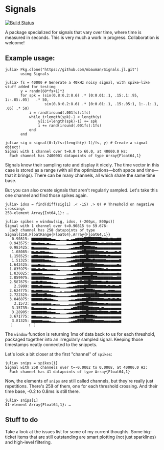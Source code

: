 # Signals

[![Build Status](https://travis-ci.org/mbauman/Signals.jl.svg?branch=master)](https://travis-ci.org/mbauman/Signals.jl)

A package specialized for signals that vary over time, where time is measured in seconds.  This is very much a work in progress.  Collaboration is welcome!

## Example usage:

    julia> Pkg.clone("https://github.com/mbauman/Signals.jl.git")
           using Signals
           
    julia> fs = 40000 # Generate a 40kHz noisy signal, with spike-like stuff added for testing
           y = randn(60*fs+1)*3 
           for spk = (sin(0.8:0.2:8.6) .* [0:0.01:.1, .15:.1:.95, 1:-.05:.05]   .* 50,
                      sin(0.8:0.2:8.6) .* [0:0.01:.1, .15:.05:1, 1:-.1:.1, .05] .* 50)
               i = rand(iround(.001fs):1fs)
               while i+length(spk)-1 < length(y)
                   y[i:i+length(spk)-1] += spk
                   i += rand(iround(.001fs):1fs)
               end
           end
           
    julia> sig = signal(0:1/fs:(length(y)-1)/fs, y) # Create a signal object!
    Signal with 1 channel over t=0.0 to 60.0, at 40000.0 Hz:
      Each channel has 2400001 datapoints of type Array{Float64,1}

Signals know their sampling rate and display it nicely. The time vector in this case is stored as a range (with all the optimizations—both space and time—that it brings).  There can be many channels, all which share the same time base.

But you can also create signals that aren't regularly sampled.  Let's take this one channel and find those spikes again.

    julia> idxs = find(diff(sig[1] .< -15) .> 0) # Threshold on negative crossings
    258-element Array{Int64,1}: …
    
    julia> spikes = window(sig, idxs, (-200μs, 800μs))
    Signal with 1 channel over t=0.90815 to 59.676:
      Each channel has 258 datapoints of type Signal{258,FloatRange{Float64},Array{Float64,1}}
       0.90815: ▆▆▆▆▆▆▆▅▅▄▄▂▂▁▁▁▃▂▃▄▅▆▆▆▇▇█▇▇▇▇▇▆▆▆▅▆▅▅▆▆
      0.943575: ▅▅▄▅▄▄▃▄▃▂▂▁▁▁▁▁▂▂▃▄▅▆▆▇▇█▇▆▆▆▅▄▅▄▅▅▅▄▅▅▅
      0.983425: ▅▄▄▄▄▄▄▃▂▂▂▂▁▁▁▁▁▂▃▄▅▅▇█▇▇▇▆▆▅▄▄▄▄▄▄▄▄▄▄▄
       1.08085: ▅▄▅▄▅▅▄▄▃▂▁▁▁▁▁▁▁▁▂▃▃▅▆▇█▇▇▇▇▆▅▅▅▄▅▄▄▄▅▄▅
      1.158525: ▅▆▆▅▅▅▅▅▄▄▃▂▁▁▁▁▂▂▃▄▅▅▆▆▇█▇▇▇▇▇▆▆▆▅▆▅▅▅▅▅
       1.51325: ▆▆▆▆▆▆▅▅▄▃▂▁▁▁▁▁▂▃▄▅▆▆▇▇▇█▇▆▇▆▆▆▆▆▅▅▅▅▅▅▆
      1.642425: ▄▄▄▅▄▄▃▃▃▂▂▁▁▁▁▁▁▂▃▃▅▇▇█▇▇▇▇▆▆▅▅▅▄▄▄▄▄▄▅▄
      1.835975: ▅▅▄▅▄▅▄▃▃▃▃▃▂▁▁▁▁▁▂▃▃▄▄▆▇█▇▇▇▆▆▆▅▄▅▄▄▄▄▄▄
      1.836025: ▄▅▄▅▄▃▃▃▃▃▂▁▁▁▁▁▂▃▃▄▄▆▇█▇▇▇▆▆▆▅▄▅▄▄▄▄▄▄▅▄
      2.059975: ▆▆▆▆▆▆▅▅▄▃▂▁▁▁▁▂▃▃▄▅▆▆▆▇▇▇▇█▇▇▆▆▆▆▆▆▆▅▅▆▆
      2.587675: ▅▅▆▅▆▅▅▄▄▃▂▂▁▁▁▁▂▃▄▄▅▆▇▆▇▇█▇▆▆▆▆▅▅▆▅▅▅▅▅▅
        2.5999: ▆▆▆▅▆▅▅▅▅▄▃▂▂▁▁▁▂▃▃▄▅▆▆▆▇▇█▇▇▇▆▆▆▆▅▆▅▆▅▅▆
      2.624775: ▅▄▅▅▅▄▄▄▃▃▂▁▁▂▁▂▂▂▃▄▆▆▇▇█▇▇▇▆▅▅▅▄▄▄▅▅▅▄▄▄
      2.722325: ▆▆▇▆▆▆▇▅▅▄▃▂▁▁▁▁▁▂▃▃▄▆▆▆▇▇▇▇▇█▇▆▆▇▆▆▆▆▆▆▆
      3.046875: ▆▆▆▆▆▅▆▅▅▄▃▂▁▁▁▁▁▂▃▃▄▅▅▆▆▇█▇▇▇▇▆▆▅▅▆▅▆▅▆▅
        3.1573: ▄▄▅▄▄▄▄▄▄▂▃▂▂▁▁▁▁▂▂▂▄▅▆▇▇█▇▇▆▆▅▅▅▄▅▄▄▄▄▄▄
       3.15735: ▅▄▄▄▄▄▄▂▃▂▂▁▁▁▁▂▂▂▄▅▆▇▇█▇▇▆▆▅▅▅▄▅▄▄▄▄▄▄▄▄
       3.28905: ▆▆▆▆▆▆▆▅▅▄▄▂▂▁▁▁▂▃▃▄▅▅▆▇▇█▇▇▇▇▆▇▆▆▆▅▆▆▆▅▆
      3.671775: ▅▅▄▄▄▃▄▃▂▁▂▁▁▁▁▁▁▂▃▄▅▅▇▇▇█▇▇▆▅▄▄▄▄▄▄▄▄▄▄▄
       3.81325: ▅▅▅▅▅▄▄▄▃▂▂▁▁▁▁▁▁▂▃▄▅▇▇▇█▇▇▇▆▅▅▅▅▄▄▄▄▄▄▄▅
      ⋮       : ⋮

The `window` function is returning 1ms of data back to us for each threshold, packaged together into an irregularly sampled signal.  Keeping those timestamps neatly connected to the snippets.

Let's look a bit closer at the first "channel" of `spikes`:

    julia> snips = spikes[1]
    Signal with 258 channels over t=-0.0002 to 0.0008, at 40000.0 Hz:
      Each channel has 41 datapoints of type Array{Float64,1}

Now, the elements of `snips` are still called channels, but they're really just repetitions.  There's 258 of them, one for each threshold crossing.  And their time base, -0.2 to 0.8ms is still there.

    julia> snips[1]
    41-element Array{Float64,1}: …

## Stuff to do

Take a look at the issues list for some of my current thoughts.  Some big-ticket items that are still outstanding are smart plotting (not just sparklines) and high-level filtering.
